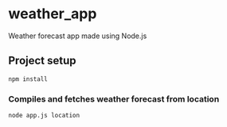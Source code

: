 # weather_app
Weather forecast app made using Node.js

## Project setup
```
npm install
```

### Compiles and fetches weather forecast from location
```
node app.js location
